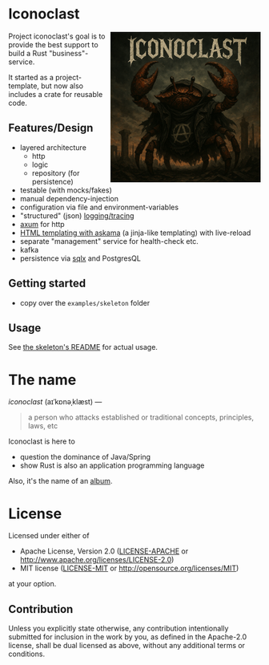 # Iconoclast

<img src="./doc/iconoclast.png" alt="Iconoclast" style="width: 300px; margin-left: 10px;" align="right" />

Project iconoclast's goal is to provide the best support to build a Rust "business"-service.

It started as a project-template, but now also includes a crate for reusable code.

## Features/Design

- layered architecture
    - http
    - logic
    - repository (for persistence)
- testable (with mocks/fakes)
- manual dependency-injection
- configuration via file and environment-variables
- "structured" (json) [logging/tracing](https://tracing.rs)
- [axum](https://github.com/tokio-rs/axum) for http
- [HTML templating with askama](https://askama.readthedocs.io) (a jinja-like templating) with
  live-reload
- separate "management" service for health-check etc.
- kafka
- persistence via [sqlx](https://github.com/launchbadge/sqlx) and PostgresQL

## Getting started

- copy over the `examples/skeleton` folder

## Usage

See [the skeleton's README](./skeleton/README.md) for actual usage.

# The name

*iconoclast* (aɪˈkɒnəˌklæst) —

> a person who attacks established or traditional concepts, principles, laws, etc

Iconoclast is here to

- question the dominance of Java/Spring
- show Rust is also an application programming language

Also, it's the name of
an [album](https://en.wikipedia.org/wiki/Iconoclast_(Part_1:_The_Final_Resistance)).

# License

Licensed under either of

* Apache License, Version 2.0
  ([LICENSE-APACHE](LICENSE-APACHE) or http://www.apache.org/licenses/LICENSE-2.0)
* MIT license
  ([LICENSE-MIT](LICENSE-MIT) or http://opensource.org/licenses/MIT)

at your option.

## Contribution

Unless you explicitly state otherwise, any contribution intentionally submitted
for inclusion in the work by you, as defined in the Apache-2.0 license, shall be
dual licensed as above, without any additional terms or conditions.